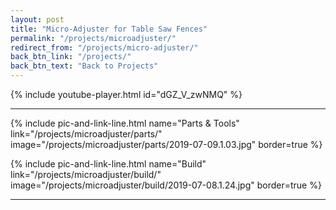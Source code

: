 ```yaml
---
layout: post
title: "Micro-Adjuster for Table Saw Fences"
permalink: "/projects/microadjuster/"
redirect_from: "/projects/micro-adjuster/"
back_btn_link: "/projects/"
back_btn_text: "Back to Projects"
---
```

{% include youtube-player.html id="dGZ_V_zwNMQ" %}

<p></p>

<hr class="hr-thick">

<p></p>

{% include pic-and-link-line.html
  name="Parts & Tools"
  link="/projects/microadjuster/parts/"
  image="/projects/microadjuster/parts/2019-07-09.1.03.jpg"
  border=true %}

{% include pic-and-link-line.html
  name="Build"
  link="/projects/microadjuster/build/"
  image="/projects/microadjuster/build/2019-07-08.1.24.jpg"
  border=true %}

<hr class="hr-thick">

<p></p>

